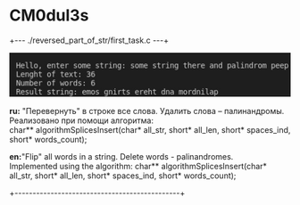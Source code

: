 # CM0dul3s

+--- ./reversed\_part\_of\_str/first\_task.c ---+

<img src="../images/example.jpg"></img>

<b>ru:</b> "Перевернуть" в строке все слова. Удалить слова – палинандромы.<br>
Реализовано при помощи алгоритма:<br>
char** algorithmSplicesInsert(char* all_str, short* all_len, short* spaces_ind, short* words_count);

<b>en:</b>"Flip" all words in a string. Delete words - palinandromes.<br>
Implemented using the algorithm: 
char** algorithmSplicesInsert(char* all_str, short* all\_len, short* spaces_ind, short* words\_count);

+----------------------------------------------+
